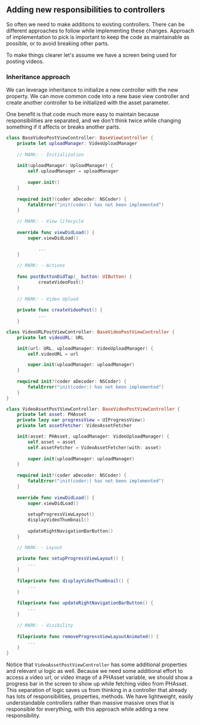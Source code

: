 ## Adding new responsibilities to controllers

So often we need to make additions to existing controllers. There can be different approaches to follow while implementing these changes. Approach of implementation to pick is important to keep the code as maintainable as possible, or to avoid breaking other parts.

To make things clearer let's assume we have a screen being used for posting videos.

### Inheritance approach

We can leverage inheritance to initialize a new controller with the new property. We can move common code into a new base view controller and create another controller to be initialized with the asset parameter.

One benefit is that code much more easy to maintain because responsibilities are separated, and we don't think twice while changing something if it affects or breaks another parts.

```swift
class BaseVideoPostViewController: BaseViewController {
    private let uploadManager: VideoUploadManager
        
    // MARK: - Initialization
    
    init(uploadManager: UploadManager) {
        self.uploadManager = uploadManager
        
        super.init()
    }
    
    required init?(coder aDecoder: NSCoder) {
        fatalError("init(coder:) has not been implemented")
    }
    
    // MARK: - View lifecycle
    
    override func viewDidLoad() {
        super.viewDidLoad()

			...
    }
    
    // MARK: - Actions
    
    func postButtonDidTap(_ button: UIButton) {
			createVideoPost()
    }
    
    // MARK: - Video Upload
            
    private func createVideoPost() {
			...
    }            
```
```swift
class VideoURLPostViewController: BaseVideoPostViewController {
    private let videoURL: URL

    init(url: URL, uploadManager: VideoUploadManager) {
        self.videoURL = url

        super.init(uploadManager: uploadManager)
    }
    
    required init?(coder aDecoder: NSCoder) {
        fatalError("init(coder:) has not been implemented")
    }
}
```
```swift
class VideoAssetPostViewController: BaseVideoPostViewController {
	private let asset: PHAsset
	private lazy var progressView = UIProgressView()
	private let assetFetcher: VideoAssetFetcher

	init(asset: PHAsset, uploadManager: VideoUploadManager) {
		self.asset = asset
		self.assetFetcher = VideoAssetFetcher(with: asset)
        
		super.init(uploadManager: uploadManager)        
	}
    
	required init?(coder aDecoder: NSCoder) {
		fatalError("init(coder:) has not been implemented")
	}
    
	override func viewDidLoad() {
		super.viewDidLoad()
        
		setupProgressViewLayout()
		displayVideoThumbnail()
        
		updateRightNavigationBarButton()
	}

	// MARK: - Layout
    
	private func setupProgressViewLayout() {
		...
	}
    
	fileprivate func displayVideoThumbnail() {
		...
	}
    
	fileprivate func updateRightNavigationBarButton() {
		...
	}
    
	// MARK: - Visibility
    
	fileprivate func removeProgressViewLayoutAnimated() {
		...
	}    		
}
```

Notice that `VideoAssetPostViewController` has some additional properties and relevant ui logic as well. Because we need some additional effort to access a video url, or video image of a PHAsset variable, we should show a progress bar in the screen to show up while fetching video from PHAsset. This separation of logic saves us from thinking in a controller that already has lots of responsibilities, properties, methods. We have lightweight, easily understandable controllers rather than massive massive ones that is responsible for everything, with this approach while adding a new responsibility.




